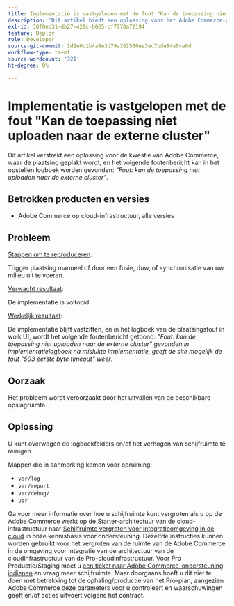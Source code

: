 ```yaml
---
title: Implementatie is vastgelopen met de fout "Kan de toepassing niet uploaden naar de externe cluster"
description: 'Dit artikel biedt een oplossing voor het Adobe Commerce-probleem, waarbij de implementatie vastloopt en het volgende foutbericht kan worden gevonden in het implementatielogboek: *"Fout: kan de toepassing niet uploaden naar de externe cluster"*.'
exl-id: 30f0ec31-db27-429c-b065-cf7770a72194
feature: Deploy
role: Developer
source-git-commit: 1d2e0c1b4a8e3d79a362500ee3ec7bde84a6ce0d
workflow-type: tm+mt
source-wordcount: '321'
ht-degree: 0%

---
```


# Implementatie is vastgelopen met de fout &quot;Kan de toepassing niet uploaden naar de externe cluster&quot;

Dit artikel verstrekt een oplossing voor de kwestie van Adobe Commerce, waar de plaatsing geplakt wordt, en het volgende foutenbericht kan in het opstellen logboek worden gevonden: *&quot;Fout: kan de toepassing niet uploaden naar de externe cluster&quot;*.

## Betrokken producten en versies

* Adobe Commerce op cloud-infrastructuur, alle versies

## Probleem

<u>Stappen om te reproduceren</u>:

Trigger plaatsing manueel of door een fusie, duw, of synchronisatie van uw milieu uit te voeren.

<u>Verwacht resultaat</u>:

De implementatie is voltooid.

<u>Werkelijk resultaat</u>:

De implementatie blijft vastzitten, en in het logboek van de plaatsingsfout in wolk UI, wordt het volgende foutenbericht getoond: *&quot;Fout: kan de toepassing niet uploaden naar de externe cluster&quot; gevonden in implementatielogboek na mislukte implementatie, geeft de site mogelijk de fout &quot;503 eerste byte timeout&quot; weer*.

## Oorzaak

Het probleem wordt veroorzaakt door het uitvallen van de beschikbare opslagruimte.

## Oplossing

U kunt overwegen de logboekfolders en/of het verhogen van schijfruimte te reinigen.

Mappen die in aanmerking komen voor opruiming:

* `var/log`
* `var/report`
* `var/debug/`
* `var`

Ga voor meer informatie over hoe u schijfruimte kunt vergroten als u op de Adobe Commerce werkt op de Starter-architectuur van de cloud-infrastructuur naar [Schijfruimte vergroten voor integratieomgeving in de cloud](/help/how-to/general/increase-disk-space-for-integration-environment-on-cloud.md) in onze kennisbasis voor ondersteuning. Dezelfde instructies kunnen worden gebruikt voor het vergroten van de ruimte van de Adobe Commerce in de omgeving voor integratie van de architectuur van de cloudinfrastructuur van de Pro-cloudinfrastructuur. Voor Pro Productie/Staging moet u [een ticket naar Adobe Commerce-ondersteuning indienen](/help/help-center-guide/help-center/magento-help-center-user-guide.md#submit-ticket-Submit-a-support-ticket) en vraag meer schijfruimte. Maar doorgaans hoeft u dit niet te doen met betrekking tot de ophaling/productie van het Pro-plan, aangezien Adobe Commerce deze parameters voor u controleert en waarschuwingen geeft en/of acties uitvoert volgens het contract.
